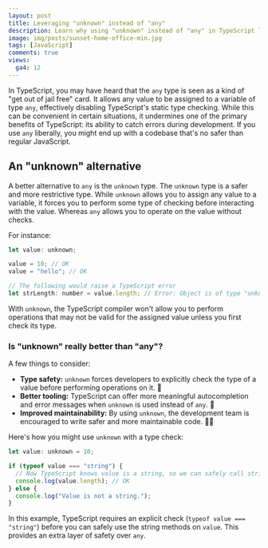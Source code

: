 ```yaml
---
layout: post
title: Leveraging "unknown" instead of "any"
description: Learn why using "unknown" instead of "any" in TypeScript leads to safer, more maintainable code. Discover best practices, benefits, and examples for improved type safety and error handling in TypeScript.
image: img/posts/sunset-home-office-min.jpg
tags: [JavaScript]
comments: true
views:
  ga4: 12
---
```


In TypeScript, you may have heard that the `any` type is seen as a kind of "get out of jail free" card. It allows any value to be assigned to a variable of type `any`, effectively disabling TypeScript's static type checking. While this can be convenient in certain situations, it undermines one of the primary benefits of TypeScript: its ability to catch errors during development. If you use `any` liberally, you might end up with a codebase that's no safer than regular JavaScript.

## An "unknown" alternative

A better alternative to `any` is the `unknown` type. The `unknown` type is a safer and more restrictive type. While `unknown` allows you to assign any value to a variable, it forces you to perform some type of checking before interacting with the value. Whereas `any` allows you to operate on the value without checks.

For instance:

```js
let value: unknown;

value = 10; // OK
value = "hello"; // OK

// The following would raise a TypeScript error
let strLength: number = value.length; // Error: Object is of type "unknown"
```

With `unknown`, the TypeScript compiler won't allow you to perform operations that may not be valid for the assigned value unless you first check its type.

### Is "unknown" really better than "any"?

A few things to consider:

-	**Type safety:** `unknown` forces developers to explicitly check the type of a value before performing operations on it. 🦺
-	**Better tooling:** TypeScript can offer more meaningful autocompletion and error messages when `unknown` is used instead of `any`. 🧰
-	**Improved maintainability:** By using `unknown`, the development team is encouraged to write safer and more maintainable code. 👍🏻

Here's how you might use `unknown` with a type check:

```js
let value: unknown = 10;

if (typeof value === "string") {
  // Now TypeScript knows value is a string, so we can safely call string methods
  console.log(value.length); // OK
} else {
  console.log("Value is not a string.");
}
```

In this example, TypeScript requires an explicit check (`typeof value === "string"`) before you can safely use the string methods on `value`. This provides an extra layer of safety over `any`.
